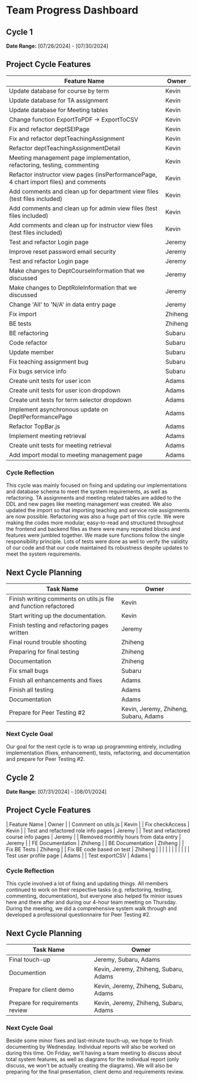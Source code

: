 # Team Progress Dashboard

## Cycle 1

**Date Range:** [07/26/2024] - [07/30/2024]

## Project Cycle Features

| Feature Name        | Owner                                   |
| -------------------- | --------------------------------------------- |
| Update database for course by term   |              Kevin                              |
| Update database for TA assignment   |              Kevin                              |
| Update database for Meeting tables   |              Kevin                              |
| Change function ExportToPDF -> ExportToCSV   |              Kevin                              |
| Fix and refactor deptSEIPage   |              Kevin                              |
| Fix and refactor deptTeachingAssignment   |              Kevin                              |
| Refactor deptTeachingAssignmentDetail   |              Kevin                              |
| Meeting management page implementation, refactoring, testing, commenting  |              Kevin                              |
| Refactor instructor view pages (insPerformancePage, 4 chart import files) and comments   |              Kevin                              |
| Add comments and clean up for department view files (test files included)   |              Kevin                              |
| Add comments and clean up for admin view files (test files included)   |              Kevin                              |
| Add comments and clean up for instructor view files (test files included)   |              Kevin                              |
| Test and refactor Login page  |             Jeremy                             |
| Improve reset password email security   |             Jeremy                             |
| Test and refactor Login page   |             Jeremy                             |
| Make changes to DeptCourseInformation that we discussed	   |             Jeremy                             |
| Make changes to DeptRoleInformation that we discussed	   |             Jeremy                             |
| Change 'All' to 'N/A' in data entry page	   |             Jeremy                             |
| Fix import   |              Zhiheng                            |
| BE tests   |              Zhiheng                            |
| BE refactoring   |              Subaru                         |
| Code refactor   |              Subaru                          |
| Update member   |              Subaru                          |
| Fix teaching assignment bug   |              Subaru                          |
| Fix bugs service info   |              Subaru                          |
| Create unit tests for user icon   |              Adams                         |
| Create unit tests for user icon dropdown  |              Adams                         |
| Create unit tests for term selector dropdown   |              Adams                         |
| Implement asynchronous update on DeptPerformancePage   |              Adams                         |
| Refactor TopBar.js   |              Adams                         |
| Implement meeting retrieval   |              Adams                         |
| Create unit tests for meeting retrieval   |              Adams                         |
| Add import modal to meeting management page   |              Adams                         |

### Cycle Reflection
This cycle was mainly focused on fixing and updating our implementations and database schema to meet the system requirements, as well as refactoring. TA assignments 
and meeting related tables are added to the DDL and new pages like meeting management was created. We also updated the import so that importing
teaching and service role assignments are now possible. Refactoring was also a huge part of this cycle. We were making the codes more modular, easy-to-read and structured
throughout the frontend and backend files as there were many repeated blocks and features were jumbled together. We made sure functions follow the single responsibility principle.
Lots of tests were done as well to verify the validity of our code and that our code maintained its robustness despite updates to meet the system requirements.

## Next Cycle Planning

| Task Name             | Owner         | 
| ----------------------- | -------------- | 
| Finish writing comments on utils.js file and function refactored | Kevin |
| Start writing up the documentation. | Kevin |
| Finish testing and refactoring pages written | Jeremy |
| Final round trouble shooting | Zhiheng |
| Preparing for final testing | Zhiheng |
| Documentation | Zhiheng |
| Fix small bugs | Subaru |
| Finish all enhancements and fixes | Adams |
| Finish all testing | Adams |
| Documentation | Adams |
| Prepare for Peer Testing #2 | Kevin, Jeremy, Zhiheng, Subaru, Adams |

### Next Cycle Goal
Our goal for the next cycle is to wrap up programming entirely, including implementation (fixes, enhancement), tests, refactoring, and documentation and prepare for Peer Testing #2.

## Cycle 2

**Date Range:** [07/31/2024] - [08/01/2024]

## Project Cycle Features

| Feature Name        | Owner                                   |
| Comment on utils.js | Kevin |
| Fix checkAccess | Kevin |
| Test and refactored role info pages | Jeremy |
| Test and refactored course info pages | Jeremy |
| Removed monthly hours from data entry | Jeremy |
| FE Documentation | Zhiheng |
| BE Documentation | Zhiheng |
| Fix BE Tests | Zhiheng |
| Fix BE code based on test | Zhiheng |
|  |  |
|  |  |
|  |  |
| Test user profile page  | Adams |
| Test exportCSV | Adams |

### Cycle Reflection

This cycle involved a lot of fixing and updating things. All members continued to work on their respective tasks (e.g. refactoring, testing, commenting, documentation), but everyone also helped fix minior issues here and there after and during our 4-hour team meeting on Thursday. During the meeting, we did a comprehensive system walk through and developed a professional questionnaire for Peer Testing #2.

## Next Cycle Planning

| Task Name             | Owner         | 
| ----------------------- | -------------- | 
| Final touch-up | Jeremy, Subaru, Adams |
| Documention | Kevin, Jeremy, Zhiheng, Subaru, Adams |
| Prepare for client demo | Kevin, Jeremy, Zhiheng, Subaru, Adams |
| Prepare for requirements review | Kevin, Jeremy, Zhiheng, Subaru, Adams |

### Next Cycle Goal

Beside some minor fixes and last-minute touch-up, we hope to finish documenting by Wednesday. Individual reports will also be worked on during this time. On Friday, we'll having a team meeting to discuss about total system features, as well as diagrams for the individual report (only discuss, we won't be actually creating the diagrams). We will also be preparing for the final presentation, client demo and requirements review.
